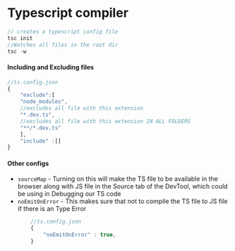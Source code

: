 # Typescript compiler

```ts
// creates a typescript config file
tsc init
//Watches all files in the root dir
tsc -w
```

#### Including and Excluding files

```js
//ts.config.json
{
    "exclude":[
    "node_modules",
    //excludes all file with this extension
    "*.dev.ts",
    //excludes all file with this extension IN ALL FOLDERS
    "**/*.dev.ts"
    ],
    "include" :[]
}
```

#### Other configs

- `sourceMap` - Turning on this will make the TS file to be available in the browser along with JS file in the Source tab of the DevTool, which could be using in Debugging our TS code
  <br>
- `noEmitOnError` - This makes sure that not to compile the TS file to JS file if there is an Type Error
  ```js
      //ts.config.json
      {
          "noEmitOnError" : true,
      }
  ```
  <br>
